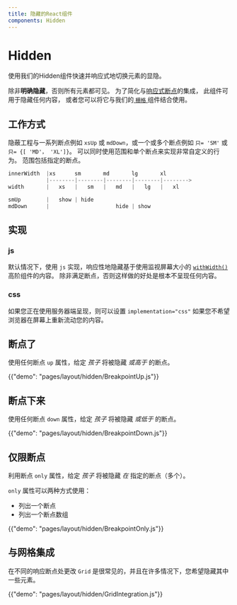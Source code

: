 ```yaml
---
title: 隐藏的React组件
components: Hidden
---
```

# Hidden

<p class="description">使用我们的Hidden组件快速并响应式地切换元素的显隐。</p>

除非**明确隐藏**，否则所有元素都可见。 为了简化与[响应式断点](/layout/basics/)的集成， 此组件可用于隐藏任何内容， 或者您可以将它与我们的[ ` 栅格 ` ](/layout/grid/)组件结合使用。

## 工作方式

隐蔽工程与一系列断点例如 `xsUp` 或 `mdDown`，或一个或多个断点例如 `只= 'SM'` 或 `只= {[ 'MD'， 'XL']}`。 可以同时使用范围和单个断点来实现非常自定义的行为。 范围包括指定的断点。

```js
innerWidth  |xs      sm       md       lg       xl
            |--------|--------|--------|--------|-------->
width       |   xs   |   sm   |   md   |   lg   |   xl

smUp        |   show | hide
mdDown      |                     hide | show

```

## 实现

### js

默认情况下，使用 `js` 实现，响应性地隐藏基于使用监视屏幕大小的 [`withWidth()`](/layout/breakpoints/#withwidth-) 高阶组件的内容。 除非满足断点，否则这样做的好处是根本不呈现任何内容。

### css

如果您正在使用服务器端呈现，则可以设置 `implementation="css"` 如果您不希望浏览器在屏幕上重新流动您的内容。

## 断点了

使用任何断点 `up` 属性，给定 *孩子* 将被隐藏 *或高于* 的断点。

{{"demo": "pages/layout/hidden/BreakpointUp.js"}}

## 断点下来

使用任何断点 `down` 属性，给定 *孩子* 将被隐藏 *或低于* 的断点。

{{"demo": "pages/layout/hidden/BreakpointDown.js"}}

## 仅限断点

利用断点 `only` 属性，给定 *孩子* 将被隐藏 *在* 指定的断点（多个）。

`only` 属性可以两种方式使用：

- 列出一个断点
- 列出一个断点数组

{{"demo": "pages/layout/hidden/BreakpointOnly.js"}}

## 与网格集成

在不同的响应断点处更改 `Grid` 是很常见的，并且在许多情况下，您希望隐藏其中一些元素。

{{"demo": "pages/layout/hidden/GridIntegration.js"}}